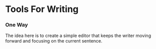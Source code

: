 # Tools For Writing

### One Way

The idea here is to create a simple editor that keeps the writer moving forward and focusing on the current sentence.
